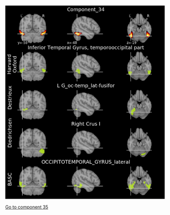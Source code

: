 ![34](preliminary/34.jpg "Component 34")

[Go to component 35](https://parietal-inria.github.io/MODL_atlas/64/35 "Component 35")
